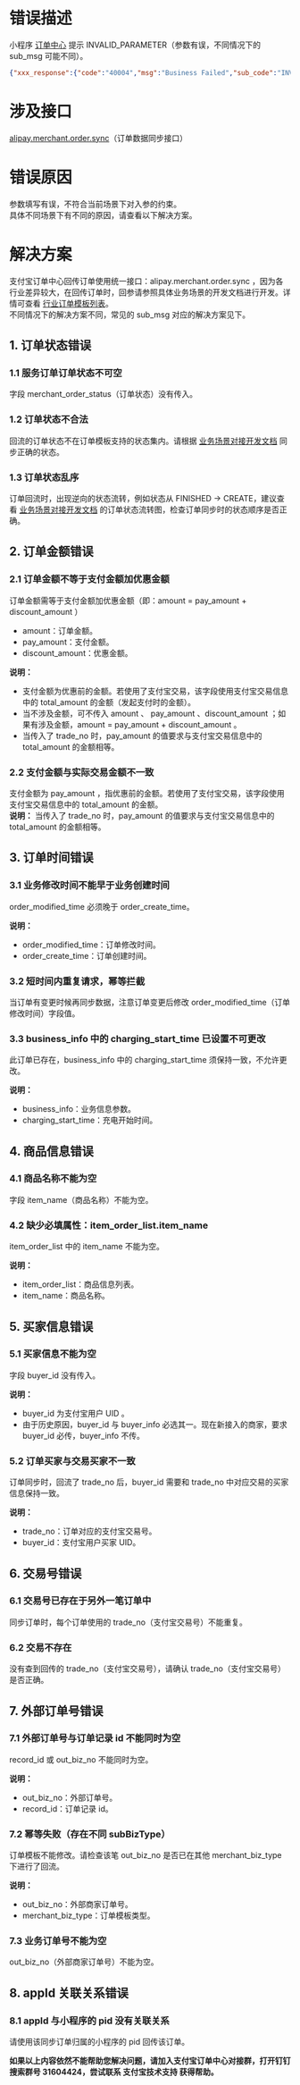 
# 错误描述
小程序 [订单中心](https://opendocs.alipay.com/mini/introduce/ordercenter?ref=api) 提示 INVALID_PARAMETER（参数有误，不同情况下的 sub_msg 可能不同）。
```json
{"xxx_response":{"code":"40004","msg":"Business Failed","sub_code":"INVALID_PARAMETER","sub_msg":"xxx"},"sign":"***"}
```

# 涉及接口
[alipay.merchant.order.sync](https://opendocs.alipay.com/mini/043zb5?ref=api)（订单数据同步接口）

# 错误原因
参数填写有误，不符合当前场景下对入参的约束。<br />具体不同场景下有不同的原因，请查看以下解决方案。

# 解决方案
支付宝订单中心回传订单使用统一接口：alipay.merchant.order.sync ，因为各行业差异较大，在回传订单时，回参请参照具体业务场景的开发文档进行开发。详情可查看 [行业订单模板列表](https://opendocs.alipay.com/mini/04zsxt)。<br />不同情况下的解决方案不同，常见的 sub_msg 对应的解决方案见下。

## 1. 订单状态错误

### 1.1 服务订单订单状态不可空
字段 merchant_order_status（订单状态）没有传入。

### 1.2 订单状态不合法
回流的订单状态不在订单模板支持的状态集内。请根据 [业务场景对接开发文档](https://opendocs.alipay.com/mini/04zsxt) 同步正确的状态。

### 1.3 订单状态乱序
订单回流时，出现逆向的状态流转，例如状态从 FINISHED -> CREATE，建议查看 [业务场景对接开发文档](https://opendocs.alipay.com/mini/04zsxt) 的订单状态流转图，检查订单同步时的状态顺序是否正确。

## 2. 订单金额错误

### 2.1 订单金额不等于支付金额加优惠金额
订单金额需等于支付金额加优惠金额（即：amount = pay_amount + discount_amount ）
- amount：订单金额。
- pay_amount：支付金额。
- discount_amount：优惠金额。

**说明：**

- 支付金额为优惠前的金额。若使用了支付宝交易，该字段使用支付宝交易信息中的 total_amount 的金额（发起支付时的金额）。
- 当不涉及金额，可不传入 amount 、 pay_amount 、discount_amount ；如果有涉及金额，amount = pay_amount + discount_amount 。
- 当传入了 trade_no 时，pay_amount 的值要求与支付宝交易信息中的 total_amount 的金额相等。

### 2.2 支付金额与实际交易金额不一致
支付金额为 pay_amount ，指优惠前的金额。若使用了支付宝交易，该字段使用支付宝交易信息中的 total_amount 的金额。<br />**说明：**
当传入了 trade_no 时，pay_amount 的值要求与支付宝交易信息中的 total_amount 的金额相等。

## 3. 订单时间错误

### 3.1 业务修改时间不能早于业务创建时间
order_modified_time 必须晚于 order_create_time。

**说明：**

- order_modified_time：订单修改时间。
- order_create_time：订单创建时间。

### 3.2 短时间内重复请求，幂等拦截
当订单有变更时候再同步数据，注意订单变更后修改 order_modified_time（订单修改时间）字段值。

### 3.3 business_info 中的 charging_start_time 已设置不可更改
此订单已存在，business_info 中的 charging_start_time 须保持一致，不允许更改。

**说明：**

- business_info：业务信息参数。
- charging_start_time：充电开始时间。

## 4. 商品信息错误

### 4.1 商品名称不能为空
字段 item_name（商品名称）不能为空。

### 4.2 缺少必填属性：item_order_list.item_name
item_order_list 中的 item_name 不能为空。

**说明：**

- item_order_list：商品信息列表。
- item_name：商品名称。

## 5. 买家信息错误

### 5.1 买家信息不能为空
字段 buyer_id 没有传入。

**说明：**

- buyer_id 为支付宝用户 UID 。
- 由于历史原因，buyer_id 与 buyer_info 必选其一。现在新接入的商家，要求 buyer_id 必传，buyer_info 不传。

### 5.2 订单买家与交易买家不一致
订单同步时，回流了 trade_no 后，buyer_id 需要和 trade_no 中对应交易的买家信息保持一致。

**说明：**

- trade_no：订单对应的支付宝交易号。
- buyer_id：支付宝用户买家 UID。

## 6. 交易号错误

### 6.1 交易号已存在于另外一笔订单中
同步订单时，每个订单使用的 trade_no（支付宝交易号）不能重复。

### 6.2 交易不存在
没有查到回传的 trade_no（支付宝交易号），请确认 trade_no（支付宝交易号）是否正确。

## 7. 外部订单号错误

### 7.1 外部订单号与订单记录 id 不能同时为空
record_id 或 out_biz_no 不能同时为空。

**说明：**

- out_biz_no：外部订单号。
- record_id：订单记录 id。

### 7.2 幂等失败（存在不同 subBizType）
订单模板不能修改。请检查该笔 out_biz_no 是否已在其他 merchant_biz_type 下进行了回流。

**说明：**

- out_biz_no：外部商家订单号。
- merchant_biz_type：订单模板类型。

### 7.3 业务订单号不能为空
out_biz_no（外部商家订单号）不能为空。

## 8. appId 关联关系错误

### 8.1 appId 与小程序的 pid 没有关联关系
请使用该同步订单归属的小程序的 pid 回传该订单。

**如果以上内容依然不能帮助您解决问题，请加入支付宝订单中心对接群，打开钉钉搜索群号 31604424，尝试联系 支付宝技术支持 获得帮助。**
